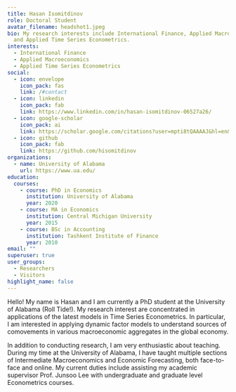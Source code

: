 ```yaml
---
title: Hasan Isomitdinov
role: Doctoral Student
avatar_filename: headshot1.jpeg
bio: My research interests include International Finance, Applied Macroeconomics
  and Applied Time Series Econometrics.
interests:
  - International Finance
  - Applied Macroeconomics
  - Applied Time Series Econometrics
social:
  - icon: envelope
    icon_pack: fas
    link: /#contact
  - icon: linkedin
    icon_pack: fab
    link: https://www.linkedin.com/in/hasan-isomitdinov-06527a26/
  - icon: google-scholar
    icon_pack: ai
    link: https://scholar.google.com/citations?user=mpti8tQAAAAJ&hl=en&oi=ao
  - icon: github
    icon_pack: fab
    link: https://github.com/hisomitdinov
organizations:
  - name: University of Alabama
    url: https://www.ua.edu/
education:
  courses:
    - course: PhD in Economics
      institution: University of Alabama
      year: 2020
    - course: MA in Economics
      institution: Central Michigan University
      year: 2015
    - course: BSc in Accounting
      institution: Tashkent Institute of Finance
      year: 2010
email: ""
superuser: true
user_groups:
  - Researchers
  - Visitors
highlight_name: false
---
```

Hello! My name is Hasan and I am currently a PhD student at the University of Alabama (Roll Tide!). My research interest are concentrated in applications of the latest models in Time Series Econometrics. In particular, I am interested in applying dynamic factor models to understand sources of comovements in various macroeconomic aggregates in the global economy. 

In addition to conducting research, I am very enthusiastic about teaching. During my time at the University of Alabama, I have taught multiple sections of Intermediate Macroeconomics and Economic Forecasting, both face-to-face and online. My current duties include assisting my academic supervisor Prof. Junsoo Lee with undergraduate and graduate level Econometrics courses.
